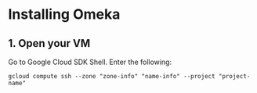 # Installing Omeka

## 1. Open your VM

Go to Google Cloud SDK Shell. Enter the following:
~~~
gcloud compute ssh --zone "zone-info" "name-info" --project "project-name"
~~~
